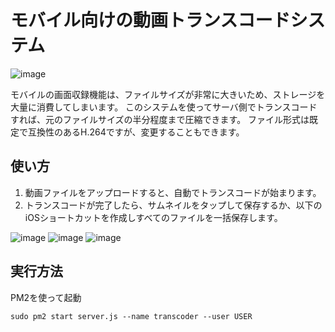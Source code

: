 # モバイル向けの動画トランスコードシステム

![image](https://github.com/noyuno/tv/blob/master/transcoder/images/screenshot.png)


モバイルの画面収録機能は、ファイルサイズが非常に大きいため、ストレージを大量に消費してしまいます。
このシステムを使ってサーバ側でトランスコードすれば、元のファイルサイズの半分程度まで圧縮できます。
ファイル形式は既定で互換性のあるH.264ですが、変更することもできます。

## 使い方

1. 動画ファイルをアップロードすると、自動でトランスコードが始まります。
2. トランスコードが完了したら、サムネイルをタップして保存するか、以下のiOSショートカットを作成しすべてのファイルを一括保存します。

![image](https://github.com/noyuno/tv/blob/master/transcoder/images/ios-shortcut-1.png)
![image](https://github.com/noyuno/tv/blob/master/transcoder/images/ios-shortcut-2.png)
![image](https://github.com/noyuno/tv/blob/master/transcoder/images/ios-shortcut-3.png)


## 実行方法

PM2を使って起動

    sudo pm2 start server.js --name transcoder --user USER 
